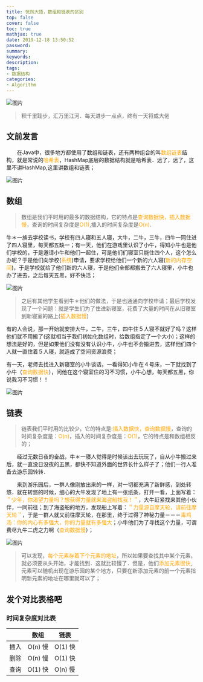 ```yaml
---
title: 恍然大悟，数组和链表的区别
top: false
cover: false
toc: true
mathjax: true
date: 2019-12-18 13:50:52
password:
summary:
keywords:
description:
tags:
- 数据结构
categories:
- Algorithm
---
```




![图片](https://i.imgur.com/hlwzTv8.jpg)

> 积千里跬步，汇万里江河．每天进步一点点，终有一天将成大佬

## 文前发言

　　在Java中，很多地方都使用了数组和链表，还有两种组合的叫<font color=orange>数组链表</font>结构，就是常说的<font color=orange>哈希表</font>，HashMap底层的数据结构就是哈希表．远了，远了，这里不讲HashMap,这里讲数组和链表；

![图片](https://i.imgur.com/WgIKkpg.jpg)

## 数组

> 数组是我们平时用的最多的数据结构，它的特点是<font color=orange>查询数据快，插入数据慢</font>，查询的时间复杂度是<font color=orange>O(1)</font>,插入的时间复杂度是<font color=orange>O(n)</font>.



牛＊一族去学校读书，学校有四人寝和五人寝，大牛，二牛，三牛，四牛一同住进了四人寝里，每天都五缺一；有一天，他们在游戏里认识了小牛，得知小牛也是他们学校的，于是邀请小牛和他们一起住，可是他们们寝室只能住四个人，这个怎么办呢？于是他们向学校(<font color=orange>系统</font>)申请，要求学校给他们一个新的六人寝(<font color=orange>新的内存空间</font>)，于是学校就给了他们新的六人寝，于是他们全部都搬去了六人寝里，小牛也办了进去，之后每天五黑，好不快活；

![图片](https://i.imgur.com/HZUC84m.png)

> 之后有其他学生看到牛＊他们的做法，于是也通通向学校申请；最后学校发现了一个问题：就是学生们为了住进新寝室，花费了大量的时间在从旧寝室到新寝室的路上(<font color=orange>插入数据慢</font>)

 

有的人会说，那一开始就安排大牛，二牛，三牛，四牛住５人寝不就好了吗？这样他们就不用搬了(这就相当于我们初始化数组时，给数组指定了一个大小)；这样的想法是好的，但是如果他们没有没有认识小牛，小牛也不会搬进去，这样他们四个人就一直住着５人寝，就造成了空间资源浪费；



有一天，老师去找进入新寝室的小牛谈话，一看得知小牛在４号床，一下就找到了小牛（<font color=orange>查询数据快</font>），问他在这个寝室住的习不习惯，小牛心想，每天都五黑，你说我习不习惯！！

![图片](https://i.imgur.com/WxdNOVF.gif)

## 链表

> 链表我们平时用的比较少，它的特点是:<font color=orange>插入数据快，查询数据慢</font>，查询的时间复杂度是：<font color=orange>O(n)</font>，插入的时间复杂度是：<font color=orange>O(1)</font>，它的特点是和数组相反的；



　　经过无数日夜的奋战，牛＊一寝人觉得是时候该出去玩玩了，自从小牛搬过来后，就一直没日没夜的五黑，都快不知道外面的世界长什么样子了；他们一行人准备去游乐园转转．

　　来到游乐园后，一群人像刚放出来的一样，对一切都充满了新鲜感，到处转悠．就在转悠的时候，细心的大牛发现了地上有一张纸条，打开一看，上面写着：<font color=orange>＂少年，你渴望力量吗？想获得力量就来海盗船找我！＂</font>，大牛赶紧找来其他小伙伴，一同前往；到了海盗船的地方，发现船上写着：<font color=orange>＂力量源自摩天轮，请前往摩天轮＂</font>，于是一群人就又前往摩天轮，在那里，终于过得了神秘力量－－－<font color=orange>毒鸡汤：你的内心有多强大，你的力量就有多强大</font>；小牛他们为了寻找这个力量，可谓费尽九牛二虎之力啊（<font color=orange>查询数据慢</font>）；

![图片](https://i.imgur.com/Hwi1Car.png)

> 可以发现，<font color=orange>每个元素存着下个元素的地址</font>，所以如果要查找其中某个元素，就必须要从头开始，才能找到．这就比较慢了．但是，他们<font color=orange>添加元素很快</font>,元素可以随机出现在游乐园的某个地方，只要在新添加元素的前一个元素指明新元素的地址在哪里就可以了；



## 发个对比表格吧

### 时间复杂度对比表

|      |  数组   | 链表    |
| :--: | :-----: | ------- |
| 插入 | O(n) 慢 | O(1) 快 |
| 删除 | O(n) 慢 | O(1) 快 |
| 查询 | O(1) 快 | O(n) 慢 |